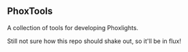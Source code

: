 PhoxTools
--------------
A collection of tools for developing Phoxlights.

Still not sure how this repo should shake out, so it'll be in flux!
